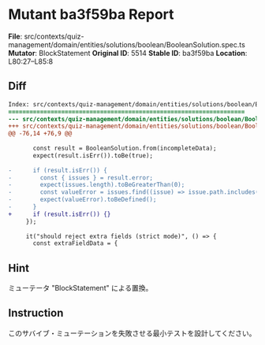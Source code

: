 # Mutant ba3f59ba Report

**File**: src/contexts/quiz-management/domain/entities/solutions/boolean/BooleanSolution.spec.ts
**Mutator**: BlockStatement
**Original ID**: 5514
**Stable ID**: ba3f59ba
**Location**: L80:27–L85:8

## Diff

```diff
Index: src/contexts/quiz-management/domain/entities/solutions/boolean/BooleanSolution.spec.ts
===================================================================
--- src/contexts/quiz-management/domain/entities/solutions/boolean/BooleanSolution.spec.ts	original
+++ src/contexts/quiz-management/domain/entities/solutions/boolean/BooleanSolution.spec.ts	mutated #5514
@@ -76,14 +76,9 @@
 
       const result = BooleanSolution.from(incompleteData);
       expect(result.isErr()).toBe(true);
 
-      if (result.isErr()) {
-        const { issues } = result.error;
-        expect(issues.length).toBeGreaterThan(0);
-        const valueError = issues.find((issue) => issue.path.includes("value"));
-        expect(valueError).toBeDefined();
-      }
+      if (result.isErr()) {}
     });
 
     it("should reject extra fields (strict mode)", () => {
       const extraFieldData = {
```

## Hint

ミューテータ "BlockStatement" による置換。

## Instruction

このサバイブ・ミューテーションを失敗させる最小テストを設計してください。
